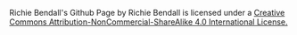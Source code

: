 Richie Bendall's Github Page by Richie Bendall is licensed under a [Creative Commons Attribution-NonCommercial-ShareAlike 4.0 International License.](https://creativecommons.org/licenses/by-nc-sa/4.0/)
